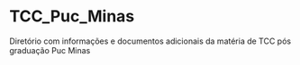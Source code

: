 # TCC_Puc_Minas
Diretório com informações e documentos adicionais da matéria de TCC pós graduação Puc Minas 
